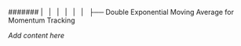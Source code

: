####### |   |   |   |   |   |   ├── Double Exponential Moving Average for Momentum Tracking

*Add content here*